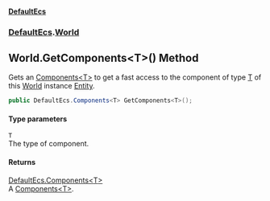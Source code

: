 #### [DefaultEcs](DefaultEcs.md 'DefaultEcs')
### [DefaultEcs](DefaultEcs.md#DefaultEcs 'DefaultEcs').[World](World.md 'DefaultEcs.World')
## World.GetComponents&lt;T&gt;() Method
Gets an [Components&lt;T&gt;](Components_T_.md 'DefaultEcs.Components&lt;T&gt;') to get a fast access to the component of type [T](World_GetComponents_T_().md#DefaultEcs_World_GetComponents_T_()_T 'DefaultEcs.World.GetComponents&lt;T&gt;().T') of this [World](World.md 'DefaultEcs.World') instance [Entity](Entity.md 'DefaultEcs.Entity').  
```csharp
public DefaultEcs.Components<T> GetComponents<T>();
```
#### Type parameters
<a name='DefaultEcs_World_GetComponents_T_()_T'></a>
`T`  
The type of component.
  
#### Returns
[DefaultEcs.Components&lt;](Components_T_.md 'DefaultEcs.Components&lt;T&gt;')[T](World_GetComponents_T_().md#DefaultEcs_World_GetComponents_T_()_T 'DefaultEcs.World.GetComponents&lt;T&gt;().T')[&gt;](Components_T_.md 'DefaultEcs.Components&lt;T&gt;')  
A [Components&lt;T&gt;](Components_T_.md 'DefaultEcs.Components&lt;T&gt;').
